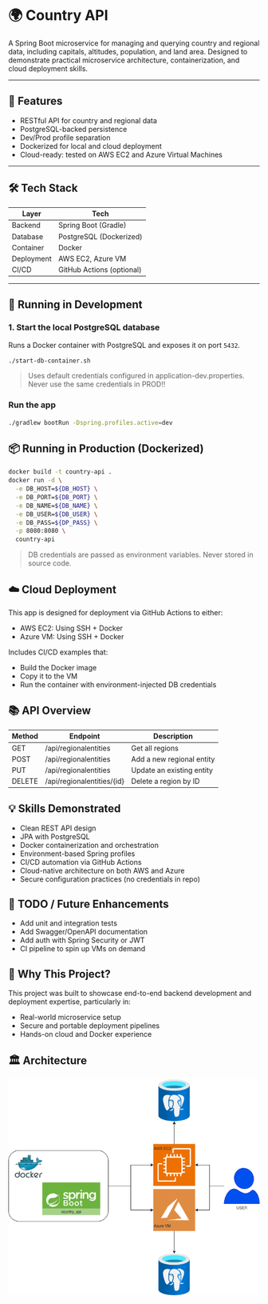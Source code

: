 # 🌍 Country API

A Spring Boot microservice for managing and querying country and regional data, including capitals, altitudes,
population, and land area. Designed to demonstrate practical microservice architecture, containerization, and cloud
deployment skills.

---

## 🧩 Features

- RESTful API for country and regional data
- PostgreSQL-backed persistence
- Dev/Prod profile separation
- Dockerized for local and cloud deployment
- Cloud-ready: tested on AWS EC2 and Azure Virtual Machines

---

## 🛠️ Tech Stack

| Layer      | Tech                      |
|------------|---------------------------|
| Backend    | Spring Boot (Gradle)      |
| Database   | PostgreSQL (Dockerized)   |
| Container  | Docker                    |
| Deployment | AWS EC2, Azure VM         |
| CI/CD      | GitHub Actions (optional) |

---

## 🚀 Running in Development

### 1. Start the local PostgreSQL database

Runs a Docker container with PostgreSQL and exposes it on port `5432`.

```bash
./start-db-container.sh
```

> Uses default credentials configured in application-dev.properties.
> Never use the same credentials in PROD!!

### Run the app

```bash
./gradlew bootRun -Dspring.profiles.active=dev
```

## 📦 Running in Production (Dockerized)

```bash
docker build -t country-api .
docker run -d \
  -e DB_HOST=${DB_HOST} \
  -e DB_PORT=${DB_PORT} \
  -e DB_NAME=${DB_NAME} \
  -e DB_USER=${DB_USER} \
  -e DB_PASS=${DP_PASS} \
  -p 8080:8080 \
  country-api
  ```

> DB credentials are passed as environment variables. Never stored in source code.

## ☁️ Cloud Deployment

This app is designed for deployment via GitHub Actions to either:

- AWS EC2: Using SSH + Docker
- Azure VM: Using SSH + Docker

Includes CI/CD examples that:

- Build the Docker image
- Copy it to the VM
- Run the container with environment-injected DB credentials

## 📚 API Overview

| Method | Endpoint                   | Description               |
|--------|----------------------------|---------------------------|
| GET    | /api/regionalentities      | Get all regions           |
| POST   | /api/regionalentities      | Add a new regional entity |
| PUT    | /api/regionalentities      | Update an existing entity |
| DELETE | /api/regionalentities/{id} | Delete a region by ID     |

## 💡 Skills Demonstrated

- Clean REST API design
- JPA with PostgreSQL
- Docker containerization and orchestration
- Environment-based Spring profiles
- CI/CD automation via GitHub Actions
- Cloud-native architecture on both AWS and Azure
- Secure configuration practices (no credentials in repo)

## 📌 TODO / Future Enhancements

- Add unit and integration tests
- Add Swagger/OpenAPI documentation
- Add auth with Spring Security or JWT
- CI pipeline to spin up VMs on demand

## 🧠 Why This Project?

This project was built to showcase end-to-end backend development and deployment expertise, particularly in:

- Real-world microservice setup
- Secure and portable deployment pipelines
- Hands-on cloud and Docker experience

## 🏛️ Architecture

![Architectural Diagram](./docs/spring_boot.architecture.png "Architectural Diagram")